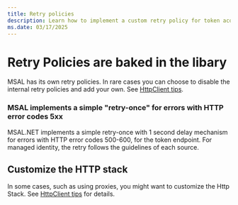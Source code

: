```yaml
---
title: Retry policies
description: Learn how to implement a custom retry policy for token acquisition operations in .NET with MSAL. Increase your service availability with our detailed guide.
ms.date: 03/17/2025
---
```


# Retry Policies are baked in the libary

MSAL has its own retry policies. In rare cases you can choose to disable the internal retry policies and add your own. See [HttpClient tips](../httpclient.md).

### MSAL implements a simple "retry-once" for errors with HTTP error codes 5xx

MSAL.NET implements a simple retry-once with 1 second delay mechanism for errors with HTTP error codes 500-600, for the token endpoint.
For managed identity, the retry follows the guidelines of each source.

## Customize the HTTP stack

In some cases, such as using proxies, you might want to customize the Http Stack. See [HttpClient tips](../httpclient.md) for details.


